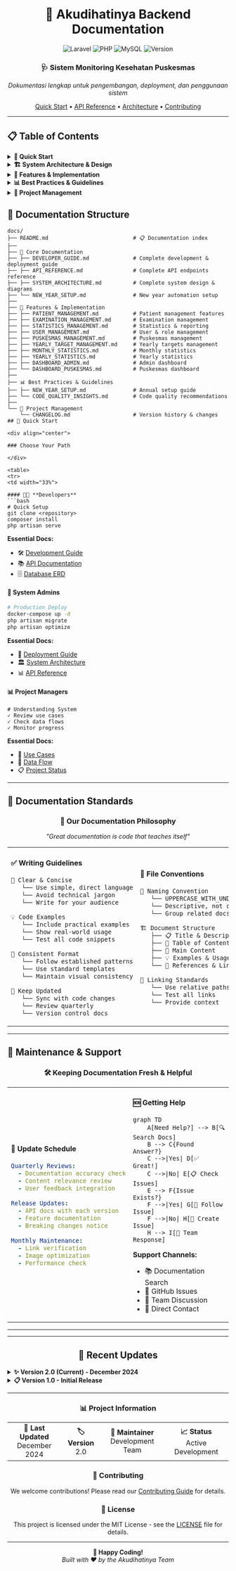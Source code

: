 <div align="center">

# 🏥 Akudihatinya Backend Documentation

<p align="center">
  <img src="https://img.shields.io/badge/Laravel-FF2D20?style=for-the-badge&logo=laravel&logoColor=white" alt="Laravel">
  <img src="https://img.shields.io/badge/PHP-777BB4?style=for-the-badge&logo=php&logoColor=white" alt="PHP">
  <img src="https://img.shields.io/badge/MySQL-005C84?style=for-the-badge&logo=mysql&logoColor=white" alt="MySQL">
  <img src="https://img.shields.io/badge/Version-2.0-brightgreen?style=for-the-badge" alt="Version">
</p>

<h3>🩺 Sistem Monitoring Kesehatan Puskesmas</h3>
<p><em>Dokumentasi lengkap untuk pengembangan, deployment, dan penggunaan sistem</em></p>

<p>
  <a href="#-quick-start">Quick Start</a> •
  <a href="#-api-reference">API Reference</a> •
  <a href="#-architecture">Architecture</a> •
  <a href="#-contributing">Contributing</a>
</p>

</div>

---

## 📋 Table of Contents

<details>
<summary><strong>🚀 Quick Start</strong></summary>

| 📖 Document | 📝 Description | 🎯 Status |
|-------------|----------------|------------|
| [**👨‍💻 Developer Guide**](./DEVELOPER_GUIDE.md) | Complete development, deployment & contribution guide | ![Complete](https://img.shields.io/badge/Status-Complete-success) |
| [**📚 API Reference**](./API_REFERENCE.md) | Complete API endpoints & documentation | ![Complete](https://img.shields.io/badge/Status-Complete-success) |

</details>

<details>
<summary><strong>🏗️ System Architecture & Design</strong></summary>

| 📖 Document | 📝 Description | 🎯 Status |
|-------------|----------------|------------|
| [**🏗️ System Architecture**](./SYSTEM_ARCHITECTURE.md) | Complete system design: ERD, use cases, diagrams & data flow | ![Complete](https://img.shields.io/badge/Status-Complete-success) |

</details>

<details>
<summary><strong>🔧 Features & Implementation</strong></summary>

| 📖 Document | 📝 Description | 🎯 Status |
|-------------|----------------|------------|
| [**📋 API Reference**](./API_REFERENCE.md) | Complete API documentation with all features | ![Complete](https://img.shields.io/badge/Status-Complete-success) |
| [**📋 Dashboard Structure**](./DASHBOARD_PUSKESMAS_STRUCTURE.md) | Dashboard response structure & metadata | ![Complete](https://img.shields.io/badge/Status-Complete-success) |
| [**🔧 Dashboard API Fixes**](./DASHBOARD_API_FIXES.md) | Dashboard API statistics fixes | ![Complete](https://img.shields.io/badge/Status-Complete-success) |

</details>

<details>
<summary><strong>📊 Best Practices & Guidelines</strong></summary>

| 📖 Document | 📝 Description | 🎯 Status |
|-------------|----------------|------------|
| [**🎯 New Year Setup**](./NEW_YEAR_SETUP.md) | Annual data reset and target creation | ![Complete](https://img.shields.io/badge/Status-Complete-success) |
| [**⚡ Code Quality Insights**](./CODE_QUALITY_INSIGHTS.md) | Code quality recommendations | ![Complete](https://img.shields.io/badge/Status-Complete-success) |

</details>

<details>
<summary><strong>📝 Project Management</strong></summary>

| 📖 Document | 📝 Description | 🎯 Status |
|-------------|----------------|------------|
| [**📋 Changelog**](./CHANGELOG.md) | Project version history & changes | ![Complete](https://img.shields.io/badge/Status-Complete-success) |

</details>

## 📁 Documentation Structure

```
docs/
├── README.md                           # 📋 Documentation index
├── 
├── 🚀 Core Documentation
├── ├── DEVELOPER_GUIDE.md              # Complete development & deployment guide
├── ├── API_REFERENCE.md                # Complete API endpoints reference
├── ├── SYSTEM_ARCHITECTURE.md          # Complete system design & diagrams
├── └── NEW_YEAR_SETUP.md               # New year automation setup
├── 
├── 🔧 Features & Implementation
├── ├── PATIENT_MANAGEMENT.md           # Patient management features
├── ├── EXAMINATION_MANAGEMENT.md       # Examination management
├── ├── STATISTICS_MANAGEMENT.md        # Statistics & reporting
├── ├── USER_MANAGEMENT.md              # User & role management
├── ├── PUSKESMAS_MANAGEMENT.md         # Puskesmas management
├── ├── YEARLY_TARGET_MANAGEMENT.md     # Yearly targets management
├── ├── MONTHLY_STATISTICS.md           # Monthly statistics
├── ├── YEARLY_STATISTICS.md            # Yearly statistics
├── ├── DASHBOARD_ADMIN.md              # Admin dashboard
├── └── DASHBOARD_PUSKESMAS.md          # Puskesmas dashboard
├── 
├── 📊 Best Practices & Guidelines
├── ├── NEW_YEAR_SETUP.md               # Annual setup guide
├── └── CODE_QUALITY_INSIGHTS.md        # Code quality recommendations
├── 
└── 📝 Project Management
    └── CHANGELOG.md                    # Version history & changes
## 🚀 Quick Start

<div align="center">

### Choose Your Path

</div>

<table>
<tr>
<td width="33%">

#### 👨‍💻 **Developers**
```bash
# Quick Setup
git clone <repository>
composer install
php artisan serve
```

**Essential Docs:**
- 🛠️ [Development Guide](DEVELOPMENT_GUIDE.md)
- 📚 [API Documentation](API_DOCUMENTATION.md) 
- 🗄️ [Database ERD](ERD.md)

</td>
<td width="33%">

#### 🔧 **System Admins**
```bash
# Production Deploy
docker-compose up -d
php artisan migrate
php artisan optimize
```

**Essential Docs:**
- 🚀 [Deployment Guide](DEPLOYMENT_GUIDE.md)
- 🏛️ [System Architecture](SYSTEM_DIAGRAMS.md)
- 📊 [API Reference](API_REFERENCE.md)

</td>
<td width="33%">

#### 📊 **Project Managers**
```text
# Understanding System
✓ Review use cases
✓ Check data flows  
✓ Monitor progress
```

**Essential Docs:**
- 👥 [Use Cases](USE_CASE_DIAGRAM.md)
- 🔄 [Data Flow](DATA_FLOW_DIAGRAM.md)
- 📋 [Project Status](CHANGELOG.md)

</td>
</tr>
</table>

---

## 📝 Documentation Standards

<div align="center">

### 🎯 Our Documentation Philosophy
*"Great documentation is code that teaches itself"*

</div>

<table>
<tr>
<td width="50%">

#### ✅ **Writing Guidelines**

```markdown
📝 Clear & Concise
   └── Use simple, direct language
   └── Avoid technical jargon
   └── Write for your audience

💡 Code Examples
   └── Include practical examples
   └── Show real-world usage
   └── Test all code snippets

🔄 Consistent Format
   └── Follow established patterns
   └── Use standard templates
   └── Maintain visual consistency

🔄 Keep Updated
   └── Sync with code changes
   └── Review quarterly
   └── Version control docs
```

</td>
<td width="50%">

#### 📁 **File Conventions**

```markdown
📂 Naming Convention
   └── UPPERCASE_WITH_UNDERSCORES.md
   └── Descriptive, not cryptic
   └── Group related docs

🏗️ Document Structure
   ├── 📋 Title & Description
   ├── 📑 Table of Contents
   ├── 📖 Main Content
   ├── 💡 Examples & Usage
   └── 🔗 References & Links

🔗 Linking Standards
   └── Use relative paths
   └── Test all links
   └── Provide context
```

</td>
</tr>
</table>

---

## 🔄 Maintenance & Support

<div align="center">

### 🛠️ Keeping Documentation Fresh & Helpful

</div>

<table>
<tr>
<td width="50%">

#### 📅 **Update Schedule**

```yaml
Quarterly Reviews:
  - Documentation accuracy check
  - Content relevance review
  - User feedback integration
  
Release Updates:
  - API docs with each version
  - Feature documentation
  - Breaking changes notice
  
Monthly Maintenance:
  - Link verification
  - Image optimization
  - Performance check
```

</td>
<td width="50%">

#### 🆘 **Getting Help**

```mermaid
graph TD
    A[Need Help?] --> B[🔍 Search Docs]
    B --> C{Found Answer?}
    C -->|Yes| D[✅ Great!]
    C -->|No| E[📋 Check Issues]
    E --> F{Issue Exists?}
    F -->|Yes| G[👀 Follow Issue]
    F -->|No| H[🐛 Create Issue]
    H --> I[👥 Team Response]
```

**Support Channels:**
- 📚 Documentation Search
- 🐛 GitHub Issues
- 💬 Team Discussion
- 📧 Direct Contact

</td>
</tr>
</table>

---

---

<div align="center">

## 🔄 Recent Updates

</div>

<details>
<summary><strong>✨ Version 2.0 (Current) - December 2024</strong></summary>

### 🆕 **Major Enhancements**
- 🎨 **Enhanced Documentation Structure** - Modern, professional design with collapsible sections
- 📸 **Profile Picture Upload** - Complete implementation guide with best practices
- 📄 **PDF Generation** - Comprehensive guide with optimization techniques
- 🎯 **Use Case Diagrams** - Complete system functionality mapping
- 🏗️ **System Architecture** - Detailed diagrams and documentation
- 🔗 **API Documentation** - Enhanced endpoint reference with examples
- 🔧 **Dashboard API Fixes** - Improved JSON response consistency

### 🐛 **Bug Fixes & Improvements**
- ✅ Fixed dashboard statistics endpoint inconsistencies
- ✅ Improved monthly target calculations
- ✅ Enhanced error handling documentation
- ✅ Updated code quality guidelines

</details>

<details>
<summary><strong>📋 Version 1.0 - Initial Release</strong></summary>

### 🚀 **Foundation**
- 🏗️ Initial documentation framework
- 🗄️ Database design & ERD
- 🚀 Deployment guidelines
- 💻 Development environment setup
- 📚 Basic API documentation

</details>

---

<div align="center">

### 📊 **Project Information**

<table>
<tr>
<td align="center"><strong>📅 Last Updated</strong><br>December 2024</td>
<td align="center"><strong>🏷️ Version</strong><br>2.0</td>
<td align="center"><strong>👥 Maintainer</strong><br>Development Team</td>
<td align="center"><strong>📈 Status</strong><br>Active Development</td>
</tr>
</table>

### 🤝 **Contributing**

We welcome contributions! Please read our [Contributing Guide](CONTRIBUTING.md) for details.

### 📄 **License**

This project is licensed under the MIT License - see the [LICENSE](../LICENSE) file for details.

---

<p>
  <strong>🚀 Happy Coding!</strong><br>
  <em>Built with ❤️ by the Akudihatinya Team</em>
</p>

</div>